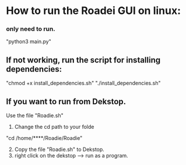 # How to run the Roadei GUI on linux:

### only need to run.

"python3 main.py"




## If not working, run the script for installing dependencies:

"chmod +x install_dependencies.sh"
"./install_dependencies.sh"




## If you want to run from Dekstop.

Use the file "Roadie.sh"

1. Change the cd path to your folde

"cd /home/****/Roadie/Roadie"

2. Copy the file "Roadie.sh" to Dekstop.
3. right click on the dekstop --> run as a program.
